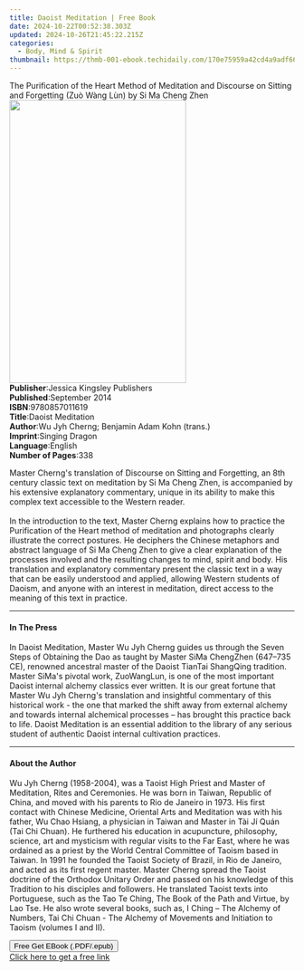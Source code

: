 ```yaml
---
title: Daoist Meditation | Free Book
date: 2024-10-22T00:52:38.303Z
updated: 2024-10-26T21:45:22.215Z
categories:
  - Body, Mind & Spirit
thumbnail: https://thmb-001-ebook.techidaily.com/170e75959a42cd4a9adf66e3e19287592bf77262eb8a576161bf30da272af380.jpg
---
```

<main id="book-container">
  <div class="flex flex-col">
    <div class="book-brief flex-1 py-6 px-4 sm:p-6 md:py-10 md:px-8">
      <!-- brief-->
      <div class="book-brief-main">
        The Purification of the Heart Method of Meditation and Discourse on
        Sitting and Forgetting (Zuò Wàng Lùn) by Si Ma Cheng Zhen
      </div>
    </div>
    <div
      class="book-meta-info flex-1 grid gap-4 col-start-1 col-end-3 row-start-1 sm:mb-6 sm:grid-cols-4 lg:gap-6 lg:col-start-2 lg:row-end-6 lg:row-span-6 lg:mb-0"
    >
      <div
        class="book-meta-info-left place-content-center mt-4 p-4 text-sm leading-6 col-start-2 col-span-2 dark:text-slate-400"
      >
        <img
          class="w-full h-500 object-cover rounded-lg sm:h-255 sm:col-span-2 lg:col-span-full"
          src="https://img-001-ebook.techidaily.com/54c18273a94e691f7407269b3928617d917f36c7836fe1c341f9d0ae4a3da4f9.jpg"
          alt=""
          width="312"
          height="500"
        />
      </div>
      <div
        class="book-meta-info-right mt-2 col-start-1 row-start-2 col-span-3 self-center"
      >
        <!-- meta data  -->
        <div class="flex flex-col px-4 md:px-8">
          <div class="flex-1">
            <strong>Publisher</strong>:<span class="px-2"
              >Jessica Kingsley Publishers</span
            >
          </div>
          <div class="flex-1">
            <strong>Published</strong>:<span class="px-2">September 2014</span>
          </div>
          <div class="flex-1">
            <strong>ISBN</strong>:<span class="px-2">9780857011619</span>
          </div>
          <div class="flex-1">
            <strong>Title</strong>:<span class="px-2">Daoist Meditation</span>
          </div>
          <div class="flex-1">
            <strong>Author</strong>:<span class="px-2"
              >Wu Jyh Cherng; Benjamin Adam Kohn (trans.)</span
            >
          </div>
          <div class="flex-1">
            <strong>Imprint</strong>:<span class="px-2">Singing Dragon</span>
          </div>
          <div class="flex-1">
            <strong>Language</strong>:<span class="px-2">English</span>
          </div>
          <div class="flex-1">
            <strong>Number of Pages</strong>:<span class="px-2">338</span>
          </div>
        </div>
      </div>
    </div>
    <div class="book-description flex-1 py-6 px-4 sm:p-6 md:py-10 md:px-8">
      <div class="book-description-main">
        <div accordion-content="" id="description">
          <p>
            Master Cherng's translation of Discourse on Sitting and Forgetting,
            an 8th century classic text on meditation by Si Ma Cheng Zhen, is
            accompanied by his extensive explanatory commentary, unique in its
            ability to make this complex text accessible to the Western
            reader.<br /><br />In the introduction to the text, Master Cherng
            explains how to practice the Purification of the Heart method of
            meditation and photographs clearly illustrate the correct postures.
            He deciphers the Chinese metaphors and abstract language of Si Ma
            Cheng Zhen to give a clear explanation of the processes involved and
            the resulting changes to mind, spirit and body. His translation and
            explanatory commentary present the classic text in a way that can be
            easily understood and applied, allowing Western students of Daoism,
            and anyone with an interest in meditation, direct access to the
            meaning of this text in practice.
          </p>
        </div>
      </div>
    </div>
    <div class="book-excerpts flex-1 py-6 px-4 sm:p-6 md:py-10 md:px-8">
      <!-- excerpts-->
      <div class="book-excerpts-main">
        <hr />
        <h4 class="placeholder placeholder-heading">
          <span>In The Press</span>
        </h4>
        <p>
          In Daoist Meditation, Master Wu Jyh Cherng guides us through the Seven
          Steps of Obtaining the Dao as taught by Master SiMa ChengZhen (647–735
          CE), renowned ancestral master of the Daoist TianTai ShangQing
          tradition. Master SiMa's pivotal work, ZuoWangLun, is one of the most
          important Daoist internal alchemy classics ever written. It is our
          great fortune that Master Wu Jyh Cherng's translation and insightful
          commentary of this historical work - the one that marked the shift
          away from external alchemy and towards internal alchemical processes –
          has brought this practice back to life. Daoist Meditation is an
          essential addition to the library of any serious student of authentic
          Daoist internal cultivation practices.
        </p>
      </div>
    </div>
    <div class="book-about-author flex-1 py-6 px-4 sm:p-6 md:py-10 md:px-8">
      <!-- about author-->
      <div class="book-main-author-main">
        <hr />
        <h4 class="placeholder placeholder-heading">
          <span>About the Author</span>
        </h4>
        <p>
          Wu Jyh Cherng (1958-2004), was a Taoist High Priest and Master of
          Meditation, Rites and Ceremonies. He was born in Taiwan, Republic of
          China, and moved with his parents to Rio de Janeiro in 1973. His first
          contact with Chinese Medicine, Oriental Arts and Meditation was with
          his father, Wu Chao Hsiang, a physician in Taiwan and Master in Tài Jí
          Quán (Tai Chi Chuan). He furthered his education in acupuncture,
          philosophy, science, art and mysticism with regular visits to the Far
          East, where he was ordained as a priest by the World Central Committee
          of Taoism based in Taiwan. In 1991 he founded the Taoist Society of
          Brazil, in Rio de Janeiro, and acted as its first regent master.
          Master Cherng spread the Taoist doctrine of the Orthodox Unitary Order
          and passed on his knowledge of this Tradition to his disciples and
          followers. He translated Taoist texts into Portuguese, such as the Tao
          Te Ching, The Book of the Path and Virtue, by Lao Tse. He also wrote
          several books, such as, I Ching – The Alchemy of Numbers, Tai Chi
          Chuan - The Alchemy of Movements and Initiation to Taoism (volumes I
          and II).
        </p>
      </div>
    </div>
    <div class="book-free-get flex-1 py-6 px-4 sm:p-6 md:py-10 md:px-8">
      <button
        id="btn-free-get"
        class="bg-blue-500 hover:bg-blue-700 text-white font-bold py-2 px-4 rounded"
      >
        Free Get EBook (.PDF/.epub)
      </button>
      <div id="countdown-display" class="px-2 text-lg mt-2"></div>
      <a
        id="free-link"
        class="hidden bg-blue-500 hover:bg-blue-700 text-white font-bold py-2 px-4 rounded"
        href="https://www.ebooks.com/en-us/book/1653600/daoist-meditation/wu-jyh-cherng/"
        target="_blank"
        >Click here to get a free link</a
      >
    </div>
    <script>
      let countdownTime = 0;
      let countdownInterval = null;
      document
        .getElementById('btn-free-get')
        .addEventListener('click', startCountdown);
      function startCountdown() {
        countdownTime = new Date().getTime() + 60000 * 3;
        countdownInterval = setInterval(updateCountdown, 1000);
        document.getElementById('btn-free-get').disabled = true;
        document
          .getElementById('btn-free-get')
          .classList.add('bg-gray-500', 'cursor-not-allowed');
      }
      function updateCountdown() {
        let currentTime = new Date().getTime();
        let timeLeft = countdownTime - currentTime;
        let secondsLeft = Math.floor(timeLeft / 1000);
        document.getElementById('countdown-display').innerHTML =
          `Remaining time: ${secondsLeft} seconds.`;
        if (secondsLeft <= 0) {
          clearInterval(countdownInterval);
          document.getElementById('btn-free-get').classList.add('hidden');
          document.getElementById('free-link').classList.remove('hidden');
          document.getElementById('countdown-display').innerHTML = '';
        }
      }
    </script>
  </div>
</main>

<ins class="adsbygoogle"
      style="display:block"
      data-ad-client="ca-pub-7571918770474297"
      data-ad-slot="8358498916"
      data-ad-format="auto"
      data-full-width-responsive="true"></ins>
    